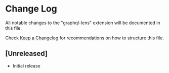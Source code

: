 # Change Log

All notable changes to the "graphql-lens" extension will be documented in this file.

Check [Keep a Changelog](http://keepachangelog.com/) for recommendations on how to structure this file.

## [Unreleased]

- Initial release